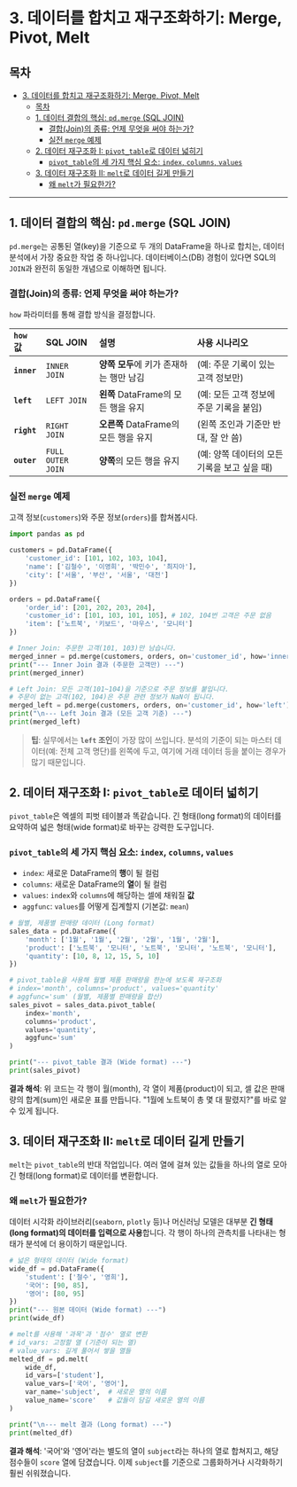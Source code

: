 # 3. 데이터를 합치고 재구조화하기: Merge, Pivot, Melt

## 목차
- [3. 데이터를 합치고 재구조화하기: Merge, Pivot, Melt](#3-데이터를-합치고-재구조화하기-merge-pivot-melt)
  - [목차](#목차)
  - [1. 데이터 결합의 핵심: `pd.merge` (SQL JOIN)](#1-데이터-결합의-핵심-pdmerge-sql-join)
    - [결합(Join)의 종류: 언제 무엇을 써야 하는가?](#결합join의-종류-언제-무엇을-써야-하는가)
    - [실전 `merge` 예제](#실전-merge-예제)
  - [2. 데이터 재구조화 I: `pivot_table`로 데이터 넓히기](#2-데이터-재구조화-i-pivot_table로-데이터-넓히기)
    - [`pivot_table`의 세 가지 핵심 요소: `index`, `columns`, `values`](#pivot_table의-세-가지-핵심-요소-index-columns-values)
  - [3. 데이터 재구조화 II: `melt`로 데이터 길게 만들기](#3-데이터-재구조화-ii-melt로-데이터-길게-만들기)
    - [왜 `melt`가 필요한가?](#왜-melt가-필요한가)

---

## 1. 데이터 결합의 핵심: `pd.merge` (SQL JOIN)

`pd.merge`는 공통된 열(key)을 기준으로 두 개의 DataFrame을 하나로 합치는, 데이터 분석에서 가장 중요한 작업 중 하나입니다. 데이터베이스(DB) 경험이 있다면 SQL의 `JOIN`과 완전히 동일한 개념으로 이해하면 됩니다.

### 결합(Join)의 종류: 언제 무엇을 써야 하는가?

`how` 파라미터를 통해 결합 방식을 결정합니다.

| `how` 값 | SQL JOIN | 설명 | 사용 시나리오 |
| :--- | :--- | :--- | :--- |
| **`inner`** | `INNER JOIN` | **양쪽 모두**에 키가 존재하는 행만 남김 | (예: 주문 기록이 있는 고객 정보만) |
| **`left`** | `LEFT JOIN` | **왼쪽** DataFrame의 모든 행을 유지 | (예: 모든 고객 정보에 주문 기록을 붙임) |
| **`right`** | `RIGHT JOIN` | **오른쪽** DataFrame의 모든 행을 유지 | (왼쪽 조인과 기준만 반대, 잘 안 씀) |
| **`outer`** | `FULL OUTER JOIN` | **양쪽**의 모든 행을 유지 | (예: 양쪽 데이터의 모든 기록을 보고 싶을 때) |

### 실전 `merge` 예제

고객 정보(`customers`)와 주문 정보(`orders`)를 합쳐봅시다.

```python
import pandas as pd

customers = pd.DataFrame({
    'customer_id': [101, 102, 103, 104],
    'name': ['김철수', '이영희', '박민수', '최지아'],
    'city': ['서울', '부산', '서울', '대전']
})

orders = pd.DataFrame({
    'order_id': [201, 202, 203, 204],
    'customer_id': [101, 103, 101, 105], # 102, 104번 고객은 주문 없음
    'item': ['노트북', '키보드', '마우스', '모니터']
})

# Inner Join: 주문한 고객(101, 103)만 남습니다.
merged_inner = pd.merge(customers, orders, on='customer_id', how='inner')
print("--- Inner Join 결과 (주문한 고객만) ---")
print(merged_inner)

# Left Join: 모든 고객(101~104)을 기준으로 주문 정보를 붙입니다.
# 주문이 없는 고객(102, 104)은 주문 관련 정보가 NaN이 됩니다.
merged_left = pd.merge(customers, orders, on='customer_id', how='left')
print("\n--- Left Join 결과 (모든 고객 기준) ---")
print(merged_left)
```

> **팁**:
> 실무에서는 **`left` 조인**이 가장 많이 쓰입니다. 분석의 기준이 되는 마스터 데이터(예: 전체 고객 명단)를 왼쪽에 두고, 여기에 거래 데이터 등을 붙이는 경우가 많기 때문입니다.

## 2. 데이터 재구조화 I: `pivot_table`로 데이터 넓히기

`pivot_table`은 엑셀의 피벗 테이블과 똑같습니다. 긴 형태(long format)의 데이터를 요약하여 넓은 형태(wide format)로 바꾸는 강력한 도구입니다.

### `pivot_table`의 세 가지 핵심 요소: `index`, `columns`, `values`

- `index`: 새로운 DataFrame의 **행**이 될 컬럼
- `columns`: 새로운 DataFrame의 **열**이 될 컬럼
- `values`: `index`와 `columns`에 해당하는 셀에 채워질 **값**
- `aggfunc`: `values`를 어떻게 집계할지 (기본값: `mean`)

```python
# 월별, 제품별 판매량 데이터 (Long format)
sales_data = pd.DataFrame({
    'month': ['1월', '1월', '2월', '2월', '1월', '2월'],
    'product': ['노트북', '모니터', '노트북', '모니터', '노트북', '모니터'],
    'quantity': [10, 8, 12, 15, 5, 10]
})

# pivot_table을 사용해 월별 제품 판매량을 한눈에 보도록 재구조화
# index='month', columns='product', values='quantity'
# aggfunc='sum' (월별, 제품별 판매량을 합산)
sales_pivot = sales_data.pivot_table(
    index='month',
    columns='product',
    values='quantity',
    aggfunc='sum'
)

print("--- pivot_table 결과 (Wide format) ---")
print(sales_pivot)
```
**결과 해석**:
위 코드는 각 행이 월(month), 각 열이 제품(product)이 되고, 셀 값은 판매량의 합계(sum)인 새로운 표를 만듭니다. "1월에 노트북이 총 몇 대 팔렸지?"를 바로 알 수 있게 됩니다.

## 3. 데이터 재구조화 II: `melt`로 데이터 길게 만들기

`melt`는 `pivot_table`의 반대 작업입니다. 여러 열에 걸쳐 있는 값들을 하나의 열로 모아 긴 형태(long format)로 데이터를 변환합니다.

### 왜 `melt`가 필요한가?

데이터 시각화 라이브러리(`seaborn`, `plotly` 등)나 머신러닝 모델은 대부분 **긴 형태(long format)의 데이터를 입력으로 사용**합니다. 각 행이 하나의 관측치를 나타내는 형태가 분석에 더 용이하기 때문입니다.

```python
# 넓은 형태의 데이터 (Wide format)
wide_df = pd.DataFrame({
    'student': ['철수', '영희'],
    '국어': [90, 85],
    '영어': [80, 95]
})
print("--- 원본 데이터 (Wide format) ---")
print(wide_df)

# melt를 사용해 '과목'과 '점수' 열로 변환
# id_vars: 고정할 열 (기준이 되는 열)
# value_vars: 길게 풀어서 쌓을 열들
melted_df = pd.melt(
    wide_df,
    id_vars=['student'],
    value_vars=['국어', '영어'],
    var_name='subject',  # 새로운 열의 이름
    value_name='score'   # 값들이 담길 새로운 열의 이름
)

print("\n--- melt 결과 (Long format) ---")
print(melted_df)
```
**결과 해석**:
'국어'와 '영어'라는 별도의 열이 `subject`라는 하나의 열로 합쳐지고, 해당 점수들이 `score` 열에 담겼습니다. 이제 `subject`를 기준으로 그룹화하거나 시각화하기 훨씬 쉬워졌습니다.